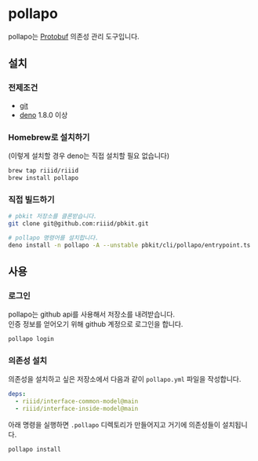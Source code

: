 # pollapo
pollapo는 [Protobuf][protobuf] 의존성 관리 도구입니다.

[protobuf]: https://developers.google.com/protocol-buffers


## 설치
### 전제조건
- [git](https://git-scm.com/)
- [deno](https://deno.land/) 1.8.0 이상

### Homebrew로 설치하기

(이렇게 설치할 경우 deno는 직접 설치할 필요 없습니다)
```sh
brew tap riiid/riiid
brew install pollapo
```

### 직접 빌드하기

```sh
# pbkit 저장소를 클론받습니다.
git clone git@github.com:riiid/pbkit.git

# pollapo 명령어를 설치합니다.
deno install -n pollapo -A --unstable pbkit/cli/pollapo/entrypoint.ts
```


## 사용

### 로그인
pollapo는 github api를 사용해서 저장소를 내려받습니다.\
인증 정보를 얻어오기 위해 github 계정으로 로그인을 합니다.
```sh
pollapo login
```

### 의존성 설치
의존성을 설치하고 싶은 저장소에서 다음과 같이 `pollapo.yml` 파일을 작성합니다.
```yml
deps:
  - riiid/interface-common-model@main
  - riiid/interface-inside-model@main
```

아래 명령을 실행하면 `.pollapo` 디렉토리가 만들어지고 거기에 의존성들이 설치됩니다.
```sh
pollapo install
```
